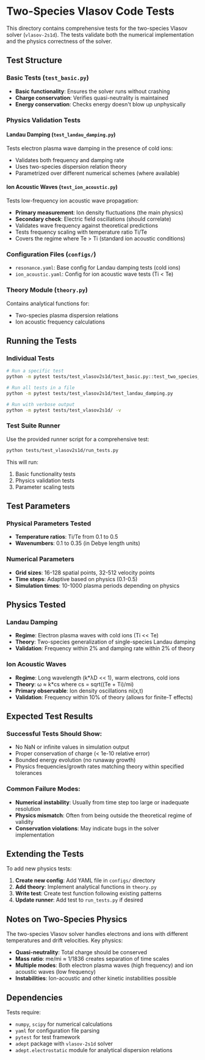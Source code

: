 # Two-Species Vlasov Code Tests

This directory contains comprehensive tests for the two-species Vlasov solver (`vlasov-2s1d`). The tests validate both the numerical implementation and the physics correctness of the solver.

## Test Structure

### Basic Tests (`test_basic.py`)
- **Basic functionality**: Ensures the solver runs without crashing
- **Charge conservation**: Verifies quasi-neutrality is maintained
- **Energy conservation**: Checks energy doesn't blow up unphysically

### Physics Validation Tests

#### Landau Damping (`test_landau_damping.py`)
Tests electron plasma wave damping in the presence of cold ions:
- Validates both frequency and damping rate
- Uses two-species dispersion relation theory
- Parametrized over different numerical schemes (where available)

#### Ion Acoustic Waves (`test_ion_acoustic.py`)
Tests low-frequency ion acoustic wave propagation:
- **Primary measurement**: Ion density fluctuations (the main physics)
- **Secondary check**: Electric field oscillations (should correlate)
- Validates wave frequency against theoretical predictions
- Tests frequency scaling with temperature ratio Ti/Te
- Covers the regime where Te > Ti (standard ion acoustic conditions)

### Configuration Files (`configs/`)
- `resonance.yaml`: Base config for Landau damping tests (cold ions)
- `ion_acoustic.yaml`: Config for ion acoustic wave tests (Ti < Te)

### Theory Module (`theory.py`)
Contains analytical functions for:
- Two-species plasma dispersion relations
- Ion acoustic frequency calculations

## Running the Tests

### Individual Tests
```bash
# Run a specific test
python -m pytest tests/test_vlasov2s1d/test_basic.py::test_two_species_basic_run

# Run all tests in a file
python -m pytest tests/test_vlasov2s1d/test_landau_damping.py

# Run with verbose output
python -m pytest tests/test_vlasov2s1d/ -v
```

### Test Suite Runner
Use the provided runner script for a comprehensive test:
```bash
python tests/test_vlasov2s1d/run_tests.py
```

This will run:
1. Basic functionality tests
2. Physics validation tests  
3. Parameter scaling tests

## Test Parameters

### Physical Parameters Tested
- **Temperature ratios**: Ti/Te from 0.1 to 0.5
- **Wavenumbers**: 0.1 to 0.35 (in Debye length units)

### Numerical Parameters
- **Grid sizes**: 16-128 spatial points, 32-512 velocity points
- **Time steps**: Adaptive based on physics (0.1-0.5)
- **Simulation times**: 10-1000 plasma periods depending on physics

## Physics Tested

### Landau Damping
- **Regime**: Electron plasma waves with cold ions (Ti << Te)
- **Theory**: Two-species generalization of single-species Landau damping
- **Validation**: Frequency within 2% and damping rate within 2% of theory

### Ion Acoustic Waves  
- **Regime**: Long wavelength (k*λD << 1), warm electrons, cold ions
- **Theory**: ω ≈ k*cs where cs = sqrt((Te + Ti)/mi)
- **Primary observable**: Ion density oscillations ni(x,t)
- **Validation**: Frequency within 10% of theory (allows for finite-T effects)

## Expected Test Results

### Successful Tests Should Show:
- No NaN or infinite values in simulation output
- Proper conservation of charge (< 1e-10 relative error)
- Bounded energy evolution (no runaway growth)
- Physics frequencies/growth rates matching theory within specified tolerances

### Common Failure Modes:
- **Numerical instability**: Usually from time step too large or inadequate resolution
- **Physics mismatch**: Often from being outside the theoretical regime of validity
- **Conservation violations**: May indicate bugs in the solver implementation

## Extending the Tests

To add new physics tests:

1. **Create new config**: Add YAML file in `configs/` directory
2. **Add theory**: Implement analytical functions in `theory.py`
3. **Write test**: Create test function following existing patterns
4. **Update runner**: Add test to `run_tests.py` if desired

## Notes on Two-Species Physics

The two-species Vlasov solver handles electrons and ions with different temperatures and drift velocities. Key physics:

- **Quasi-neutrality**: Total charge should be conserved
- **Mass ratio**: me/mi ≈ 1/1836 creates separation of time scales
- **Multiple modes**: Both electron plasma waves (high frequency) and ion acoustic waves (low frequency)
- **Instabilities**: Ion-acoustic and other kinetic instabilities possible

## Dependencies

Tests require:
- `numpy`, `scipy` for numerical calculations
- `yaml` for configuration file parsing
- `pytest` for test framework
- `adept` package with `vlasov-2s1d` solver
- `adept.electrostatic` module for analytical dispersion relations
